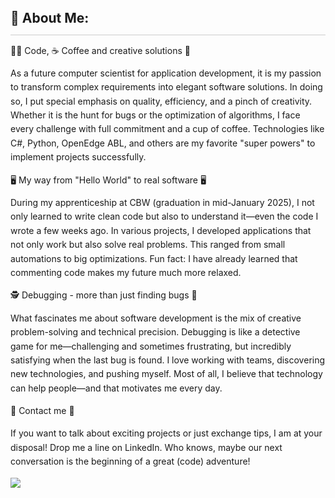 <h2>🌟 About Me:</h2>
<hr>

<p>👨‍💻 Code, ☕ Coffee and creative solutions 🎯</p>
<p>
    As a future computer scientist for application development, it is my passion to transform complex requirements into elegant software solutions. In doing so, I put special emphasis on quality, efficiency, and a pinch of creativity. Whether it is the hunt for bugs or the optimization of algorithms, I face every challenge with full commitment and a cup of coffee. Technologies like C#, Python, OpenEdge ABL, and others are my favorite "super powers" to implement projects successfully.
</p>

<p>🖥️ My way from "Hello World" to real software 🖥️</p>
<p>
    During my apprenticeship at CBW (graduation in mid-January 2025), I not only learned to write clean code but also to understand it—even the code I wrote a few weeks ago. In various projects, I developed applications that not only work but also solve real problems. This ranged from small automations to big optimizations.
    Fun fact: I have already learned that commenting code makes my future much more relaxed.
</p>

<p>🕵️‍ Debugging - more than just finding bugs 🐞</p>
<p>
    What fascinates me about software development is the mix of creative problem-solving and technical precision. Debugging is like a detective game for me—challenging and sometimes frustrating, but incredibly satisfying when the last bug is found. I love working with teams, discovering new technologies, and pushing myself. Most of all, I believe that technology can help people—and that motivates me every day.
</p>

<p>📨 Contact me 📨</p>
<p>
    If you want to talk about exciting projects or just exchange tips, I am at your disposal! Drop me a line on LinkedIn. Who knows, maybe our next conversation is the beginning of a great (code) adventure!
</p>

<p>
    <a href="https://skillicons.dev">
        <img src="https://skillicons.dev/icons?i=javascript,typescript,html,css,php,python,mysql,dotnet,cs" />
    </a>
</p>

<style>
    p {
        margin-bottom: 1em; /* Adds spacing between paragraphs */
        line-height: 1.6; /* Improves readability */
    }
    
    h2 {
        margin-top: 1.5em; /* Adds space above the heading */
        margin-bottom: 0.5em; /* Adds space below the heading */
    }
    
    hr {
        border: none; /* Removes default border */
        height: 1px; /* Sets height */
        background-color: #ccc; /* Light gray color */
        margin: 1em 0; /* Adds vertical spacing */
    }
</style>
